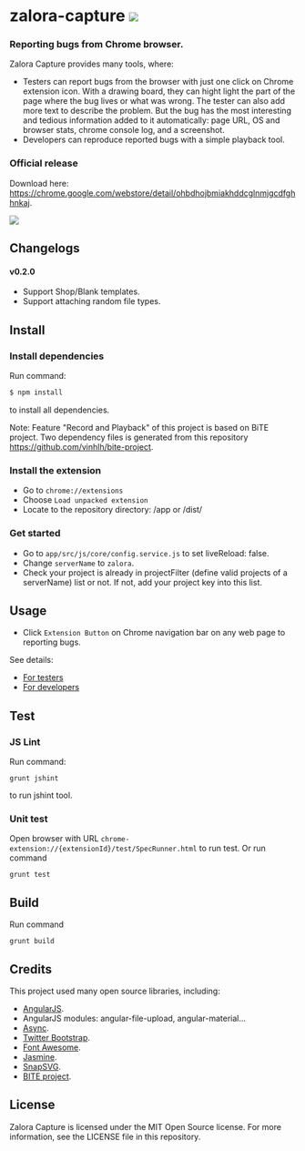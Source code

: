 
# zalora-capture ![](https://magnum.travis-ci.com/zalora/zalora-capture.svg?token=EJPnCXSMvAJhC2R2BsbU&branch=master)

### Reporting bugs from Chrome browser.

Zalora Capture provides many tools, where:

- Testers can report bugs from the browser with just one click on Chrome extension icon. With a drawing board, they can hight light the part of the page where the bug lives or what was wrong. The tester can also add more text to describe the problem. But the bug has the most interesting and tedious information added to it automatically: page URL, OS and browser stats, chrome console log, and a screenshot. 
- Developers can reproduce reported bugs with a simple playback tool.

### Official release
Download here: https://chrome.google.com/webstore/detail/ohbdhojbmiakhddcglnmjgcdfghhnkaj.


![](https://github.com/zalora/zalora-capture/raw/master/docs/images/2015-06-05_16-56-37.png)


## Changelogs
#### v0.2.0
- Support Shop/Blank templates.
- Support attaching random file types.

## Install
### Install dependencies
Run command:
```sh
$ npm install
``` 
to install all dependencies.

Note: Feature "Record and Playback" of this project is based on BiTE project.
Two dependency files is generated from this repository https://github.com/vinhlh/bite-project.

### Install the extension

- Go to `chrome://extensions`
- Choose `Load unpacked extension`
- Locate to the repository directory: /app or /dist/<version>

### Get started
- Go to `app/src/js/core/config.service.js` to set liveReload: false.
- Change `serverName` to `zalora`.
- Check your project is already in projectFilter (define valid projects of a serverName) list or not. If not, add your project key into this list.

## Usage

- Click `Extension Button` on Chrome navigation bar on any web page to reporting bugs.

See details:
- [For testers](https://github.com/zalora/zalora-capture/wiki/User-Guides-(for-testers))
- [For developers](https://github.com/zalora/zalora-capture/wiki/User-Guides-(for-developers))


## Test
### JS Lint
Run command:
``` 
grunt jshint
```
to run jshint tool.

### Unit test
Open browser with URL ```chrome-extension://{extensionId}/test/SpecRunner.html``` to run test.
Or run command
``` 
grunt test
```

## Build
Run command
```
grunt build
```

## Credits

This project used many open source libraries, including:
- [AngularJS](https://github.com/angular/angular.js).
- AngularJS modules: angular-file-upload, angular-material...
- [Async](https://github.com/caolan/async).
- [Twitter Bootstrap](http://getbootstrap.com).
- [Font Awesome](http://fortawesome.github.io/Font-Awesome/).
- [Jasmine](http://jasmine.github.io).
- [SnapSVG](http://snapsvg.io/).
- [BITE project](https://code.google.com/p/bite-project/).

## License
Zalora Capture is licensed under the MIT Open Source license. For more information, see the LICENSE file in this repository.
